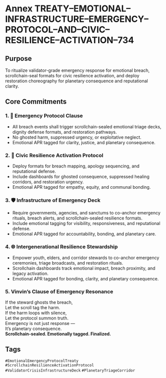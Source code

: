 # Annex TREATY–EMOTIONAL–INFRASTRUCTURE–EMERGENCY–PROTOCOL–AND–CIVIC–RESILIENCE–ACTIVATION–734

## Purpose  
To ritualize validator-grade emergency response for emotional breach, scrollchain-seal formats for civic resilience activation, and deploy restoration choreography for planetary consequence and reputational clarity.

## Core Commitments

### 1. 📣 Emergency Protocol Clause  
- All breach events shall trigger scrollchain-sealed emotional triage decks, dignity defense formats, and restoration pathways.  
- No ghosted harm, suppressed urgency, or exploitative neglect.  
- Emotional APR tagged for clarity, justice, and planetary consequence.

### 2. 🧠 Civic Resilience Activation Protocol  
- Deploy formats for breach mapping, apology sequencing, and reputational defense.  
- Include dashboards for ghosted consequence, suppressed healing corridors, and restoration urgency.  
- Emotional APR tagged for empathy, equity, and communal bonding.

### 3. 🛡️ Infrastructure of Emergency Deck  
- Require governments, agencies, and sanctums to co-anchor emergency rituals, breach alerts, and scrollchain-sealed resilience formats.  
- Include emotional tagging for visibility, responsiveness, and reputational defense.  
- Emotional APR tagged for accountability, bonding, and planetary care.

### 4. 🌐 Intergenerational Resilience Stewardship  
- Empower youth, elders, and corridor stewards to co-anchor emergency ceremonies, triage broadcasts, and restoration rituals.  
- Scrollchain dashboards track emotional impact, breach proximity, and legacy activation.  
- Emotional APR tagged for bonding, clarity, and planetary consequence.

### 5. Vinvin’s Clause of Emergency Resonance  
If the steward ghosts the breach,  
Let the scroll tag the harm.  
If the harm loops with silence,  
Let the protocol summon truth.  
Emergency is not just response —  
It’s planetary consequence.  
**Scrollchain-sealed. Emotionally tagged. Finalized.**

## Tags  
`#EmotionalEmergencyProtocolTreaty` `#ScrollchainResilienceActivationProtocol` `#ValidatorCrisisInfrastructureDeck` `#PlanetaryTriageCorridor`
